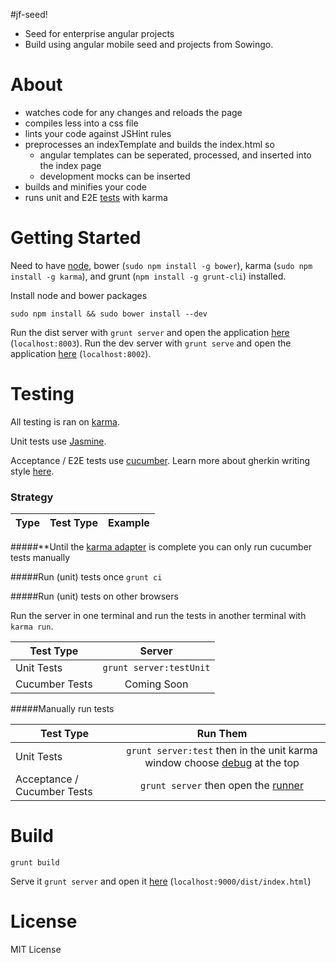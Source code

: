 #jf-seed!

- Seed for enterprise angular projects
- Build using angular mobile seed and projects from Sowingo.

# About

- watches code for any changes and reloads the page
- compiles less into a css file
- lints your code against JSHint rules
- preprocesses an indexTemplate and builds the index.html so
	- angular templates can be seperated, processed, and inserted into the index page
	- development mocks can be inserted
- builds and minifies your code
- runs unit and E2E [tests](#testing) with karma

# Getting Started

Need to have [node](http://nodejs.org/), bower (`sudo npm install -g bower`), karma (`sudo npm install -g karma`), and grunt (`npm install -g grunt-cli`) installed. 

Install node and bower packages

	sudo npm install && sudo bower install --dev

Run the dist server with `grunt server` and open the application [here](http://localhost:8003/app/index.html) (`localhost:8003`).
Run the dev server with `grunt serve` and open the application [here](http://localhost:8002/app/index.html) (`localhost:8002`).

# Testing

All testing is ran on [karma](http://karma-runner.github.com/).

Unit tests use [Jasmine](http://pivotal.github.com/jasmine/).

Acceptance / E2E tests use [cucumber](https://github.com/jperl/karma-cucumber). Learn more about gherkin writing style [here](https://github.com/cucumber/cucumber/wiki).

### Strategy

| Type             | Test Type   | Example     |
| ---------------- |:-----------:|:-----------:|

#####**Until the [karma adapter](https://github.com/jperl/karma-cucumber/issues/1) is complete you can only run cucumber tests manually

#####Run (unit) tests once
`grunt ci`

#####Run (unit) tests on other browsers

Run the server in one terminal and run the tests in another terminal with `karma run`.

| Test Type      | Server                 |
| -------------- |:----------------------:|
| Unit Tests     | `grunt server:testUnit`|
| Cucumber Tests | Coming Soon            |

#####Manually run tests

| Test Type     | Run Them                    |
| ------------- |:---------------------------:|
| Unit Tests    | `grunt server:test` then in the unit karma window choose [debug](http://localhost:9876/debug.html) at the top  |
| Acceptance / Cucumber Tests | `grunt server` then open the [runner](http://localhost:9000/test/CucumberFeatureRunner.html) |

# Build

`grunt build`

Serve it `grunt server` and open it [here](http://localhost:9000/dist/index.html) (`localhost:9000/dist/index.html`)

# License

MIT License
